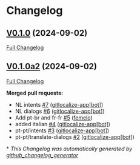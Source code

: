 # Changelog

## [V0.1.0](https://github.com/OpenVoiceOS/skill-ovos-boot-finished/tree/V0.1.0) (2024-09-02)

[Full Changelog](https://github.com/OpenVoiceOS/skill-ovos-boot-finished/compare/V0.1.0a2...V0.1.0)

## [V0.1.0a2](https://github.com/OpenVoiceOS/skill-ovos-boot-finished/tree/V0.1.0a2) (2024-09-02)

[Full Changelog](https://github.com/OpenVoiceOS/skill-ovos-boot-finished/compare/6c2a65ef396bee4c9614b1e7ed4e7d5305b2b87b...V0.1.0a2)

**Merged pull requests:**

- NL intents [\#7](https://github.com/OpenVoiceOS/skill-ovos-boot-finished/pull/7) ([gitlocalize-app[bot]](https://github.com/apps/gitlocalize-app))
- NL dialogs [\#6](https://github.com/OpenVoiceOS/skill-ovos-boot-finished/pull/6) ([gitlocalize-app[bot]](https://github.com/apps/gitlocalize-app))
- Add pt-br and fr-fr [\#5](https://github.com/OpenVoiceOS/skill-ovos-boot-finished/pull/5) ([femelo](https://github.com/femelo))
- added italian [\#4](https://github.com/OpenVoiceOS/skill-ovos-boot-finished/pull/4) ([gitlocalize-app[bot]](https://github.com/apps/gitlocalize-app))
- pt-pt/intents [\#3](https://github.com/OpenVoiceOS/skill-ovos-boot-finished/pull/3) ([gitlocalize-app[bot]](https://github.com/apps/gitlocalize-app))
- pt-pt/translate-dialogs [\#2](https://github.com/OpenVoiceOS/skill-ovos-boot-finished/pull/2) ([gitlocalize-app[bot]](https://github.com/apps/gitlocalize-app))



\* *This Changelog was automatically generated by [github_changelog_generator](https://github.com/github-changelog-generator/github-changelog-generator)*
